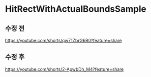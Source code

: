# HitRectWithActualBoundsSample

## 수정 전

https://youtube.com/shorts/qw71ZbrG6B0?feature=share

## 수정 후 

https://youtube.com/shorts/2-ApwbDh_M4?feature=share
